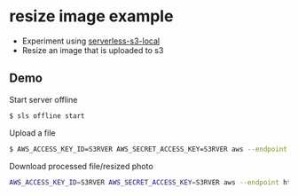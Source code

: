 # resize image example
- Experiment using [serverless-s3-local](https://github.com/ar90n/serverless-s3-local.git)
- Resize an image that is uploaded to s3

## Demo

Start server offline
```bash
$ sls offline start
```

Upload a file
```bash
$ AWS_ACCESS_KEY_ID=S3RVER AWS_SECRET_ACCESS_KEY=S3RVER aws --endpoint http://localhost:8000 s3api put-object --bucket local-bucket --key incoming/Rooftop.jpg --body resize-image/test-images/Rooftop.jpg
```

Download processed file/resized photo
```bash
AWS_ACCESS_KEY_ID=S3RVER AWS_SECRET_ACCESS_KEY=S3RVER aws --endpoint http://localhost:8000 s3api get-object --bucket local-bucket --key processed/Rooftop.jpg resize-image/resized-test-images/Rooftop.jpg
```
